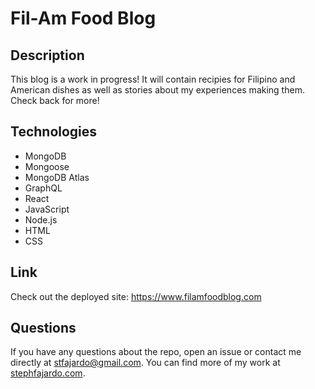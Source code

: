# Fil-Am Food Blog

## Description 
This blog is a work in progress! It will contain recipies for Filipino and American dishes as well as stories about my experiences making them. Check back for more!

## Technologies 
* MongoDB
* Mongoose 
* MongoDB Atlas
* GraphQL
* React 
* JavaScript 
* Node.js 
* HTML
* CSS

## Link
Check out the deployed site: https://www.filamfoodblog.com

## Questions 
If you have any questions about the repo, open an issue or contact me directly at stfajardo@gmail.com. You can find more of my work at [stephfajardo.com](https://www.stephfajardo.com).
